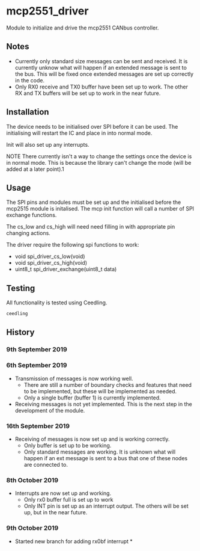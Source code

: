 # mcp2551_driver

Module to initialize and drive the mcp2551 CANbus controller.

## Notes

* Currently only standard size messages can be sent and received. It is currently unknow what will happen if an extended message is sent to the bus. This will be fixed once extended messages are set up correctly in the code.
* Only RX0 receive and TX0 buffer have been set up to work. The other RX and TX buffers will be set up to work in the near future.

## Installation

The device needs to be initialised over SPI before it can be used. The initialising will restart the IC and place in into normal mode.

Init will also set up any interrupts.

NOTE There currently isn't a way to change the settings once the device is in normal mode. This is because the library can't change the mode (will be added at a later point).1

## Usage

The SPI pins and modules must be set up and the initialised before the mcp2515 module is initalised. The mcp init function will call a number of SPI exchange functions.

The cs_low and cs_high will need need filling in with appropriate pin changing actions.

The driver require the following spi functions to work:
* void spi_driver_cs_low(void)
* void spi_driver_cs_high(void)
* uint8_t spi_driver_exchange(uint8_t data)

## Testing

All functionality is tested using Ceedling.

```
ceedling
```

## History

### 9th September 2019

### 6th September 2019

* Transmission of messages is now working well.
  * There are still a number of boundary checks and features that need to be implemented, but these will be implemented as needed.
  * Only a single buffer (buffer 1) is currently implemented.
* Receiving messages is not yet implemented. This is the next step in the development of the module.

### 16th September 2019

* Receiving of messages is now set up and is working correctly.
  * Only buffer is set up to be working.
  * Only standard messages are working. It is unknown what will happen if an ext message is sent to a bus that one of these nodes are connected to.
 
### 8th October 2019

* Interrupts are now set up and working.
    * Only rx0 buffer full is set up to work
    * Only INT pin is set up as an interrupt output. The others will be set up, but in the near future.

### 9th October 2019

* Started new branch for adding rx0bf interrupt
    * 
